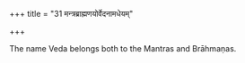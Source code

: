 +++
title = "31 मन्त्रब्राह्मणयोर्वेदनामधेयम्"

+++

The name Veda belongs both to the Mantras and Brāhmaṇas.


